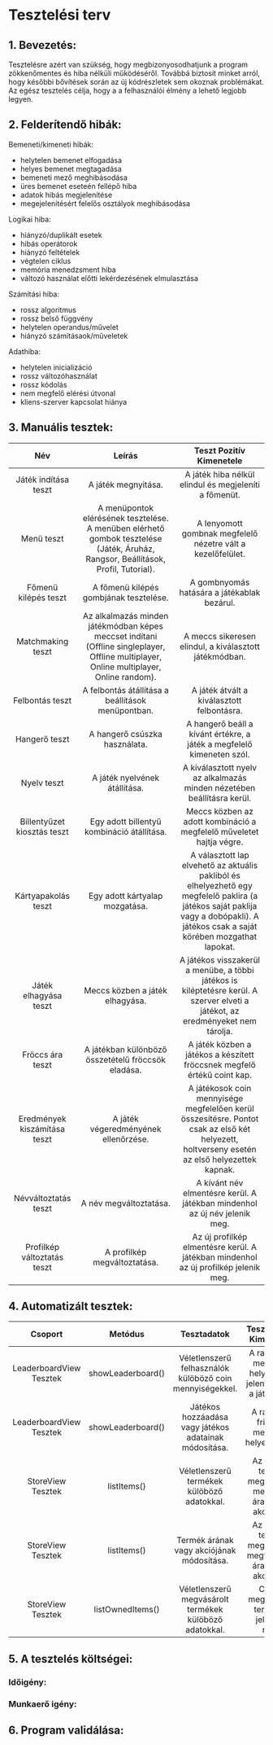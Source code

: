 # Tesztelési terv

## 1. Bevezetés:
Tesztelésre azért van szükség, hogy megbizonyosodhatjunk a program zökkenőmentes és hiba nélküli működéséről. Továbbá biztosít minket arról, hogy későbbi bővítések során az új kódrészletek sem okoznak problémákat. Az egész tesztelés célja, hogy a a felhasználói élmény a lehető legjobb legyen. 

## 2. Felderítendő hibák:
Bemeneti/kimeneti hibák:
- helytelen bemenet elfogadása
- helyes bemenet megtagadása 
- bemeneti mező meghibásodása
- üres bemenet eseteén fellépő hiba
- adatok hibás megjelenítése
- megejelenítésért felelős osztályok meghibásodása

Logikai hiba: 
- hiányzó/duplikált esetek
- hibás operátorok
- hiányzó feltételek
- végtelen ciklus
- memória menedzsment hiba
- változó használat előtti lekérdezésének elmulasztása

Számítási hiba: 
- rossz algoritmus
- rossz belső függvény
- helytelen operandus/művelet
- hiányzó számításaok/műveletek

Adathiba:
- helytelen inicializáció
- rossz változóhasználat
- rossz kódolás
- nem megfelő elérési útvonal
- kliens-szerver kapcsolat hiánya


## 3. Manuális tesztek:

Név|Leírás|Teszt Pozitív Kimenetele
:-----:|:-----:|:-----:
Játék indítása teszt|A játék megnyitása.|A játék hiba nélkül elindul és megjeleníti a főmenüt.
Menü teszt|A menüpontok elérésének tesztelése. A menüben elérhető gombok tesztelése (Játék, Áruház, Rangsor, Beállítások, Profil, Tutorial).|A lenyomott gombnak megfelelő nézetre vált a kezelőfelület.
Főmenü kilépés teszt|A főmenü kilépés gombjának tesztelése.|A gombnyomás hatására a játékablak bezárul.
Matchmaking teszt|Az alkalmazás minden játékmódban képes meccset indítani (Offline singleplayer, Offline multiplayer, Online multiplayer, Online random).|A meccs sikeresen elindul, a kiválasztott játékmódban.
Felbontás teszt|A felbontás átállítása a beállítások menüpontban.|A játék átvált a kiválasztott felbontásra.
Hangerő teszt|A hangerő csúszka használata.|A hangerő beáll a kívánt értékre, a játék a megfelelő kimeneten szól.
Nyelv teszt|A játék nyelvének átállítása.|A kiválasztott nyelv az alkalmazás minden nézetében beállításra kerül.
Billentyűzet kiosztás teszt|Egy adott billentyű kombináció átállítása.|Meccs közben az adott kombináció a megfelelő műveletet hajtja végre.
Kártyapakolás teszt|Egy adott kártyalap mozgatása.|A választott lap elvehető az aktuális pakliból és elhelyezhető egy megfelelő paklira (a játékos saját paklija vagy a dobópakli). A játékos csak a saját körében mozgathat lapokat.
Játék elhagyása teszt|Meccs közben a játék elhagyása.|A játékos visszakerül a menübe, a többi játékos is kiléptetésre kerül. A szerver elveti a játékot, az eredményeket nem tárolja.
Fröccs ára teszt|A játékban különböző összetételű fröccsök eladása.|A játék közben a játékos a készített fröccsnek megfelő értékű coint kap.
Eredmények kiszámítása teszt|A játék végeredményének ellenőrzése.|A játékosok coin mennyisége megfelelően kerül összesítésre. Pontot csak az első két helyezett, holtverseny esetén az első helyezettek kapnak.
Névváltoztatás teszt|A név megváltoztatása.|A kívánt név elmentésre kerül. A játékban mindenhol az új név jelenik meg.
Profilkép változtatás teszt|A profilkép megváltoztatása.|Az új profilkép elmentésre kerül. A játékban mindenhol az új profilkép jelenik meg.

## 4. Automatizált tesztek:

Csoport|Metódus|Tesztadatok|Teszt Pozitív Kimenetele
:-----:|:-----:|:-----:|:-----:
LeaderboardView Tesztek|showLeaderboard()|Véletlenszerű felhasználók külöböző coin mennyiségekkel.|A ranglistán megfelelő helyezéssel jelennek meg a játékosok.
LeaderboardView Tesztek|showLeaderboard()|Játékos hozzáadása vagy játékos adatainak módosítása.|A ranglista frissül a megfelelő helyezésekre.
StoreView Tesztek|listItems()|Véletlenszerű termékek külöböző adatokkal.|Az összes termék megjelenik a megfelelő árakkal és akciókkal.
StoreView Tesztek|listItems()|Termék árának vagy akciójának módosítása.|Az összes termék megjelenik a megváltozott árakkal és akciókkal.
StoreView Tesztek|listOwnedItems()|Véletlenszerű megvásárolt termékek külöböző adatokkal.|Csak a megvásárolt termékek jelennek meg.

## 5. A tesztelés költségei:
### Időigény:

### Munkaerő igény:

## 6. Program validálása:
